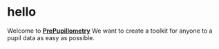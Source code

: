 # hello

Welcome to **[PrePupillometry](https://github.com/wangxiatian/PrePupillometry)** We want to create a toolkit for anyone to a pupil data as easy as possible. 